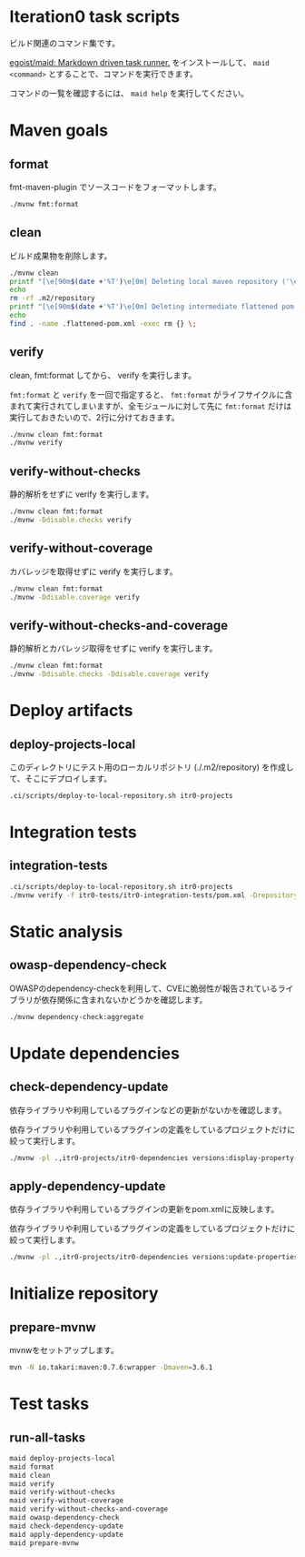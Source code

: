 # Iteration0 task scripts

ビルド関連のコマンド集です。

[egoist/maid: Markdown driven task runner\.](https://github.com/egoist/maid) をインストールして、 `maid <command>` とすることで、コマンドを実行できます。

コマンドの一覧を確認するには、 `maid help` を実行してください。


# Maven goals

## format

fmt-maven-plugin でソースコードをフォーマットします。

```bash
./mvnw fmt:format
```

## clean

ビルド成果物を削除します。

```bash
./mvnw clean
printf "[\e[90m$(date +'%T')\e[0m] Deleting local maven repository ('\e[36m.m2/repository\e[0m')..."
echo
rm -rf .m2/repository
printf "[\e[90m$(date +'%T')\e[0m] Deleting intermediate flattened pom file ('\e[36m.flattened-pom.xml\e[0m')..."
echo
find . -name .flattened-pom.xml -exec rm {} \;
```

## verify

clean, fmt:format してから、 verify を実行します。

`fmt:format` と `verify` を一回で指定すると、 `fmt:format` がライフサイクルに含まれて実行されてしまいますが、全モジュールに対して先に `fmt:format` だけは実行しておきたいので、2行に分けておきます。

```bash
./mvnw clean fmt:format
./mvnw verify
```

## verify-without-checks

静的解析をせずに verify を実行します。

```bash
./mvnw clean fmt:format
./mvnw -Ddisable.checks verify
```

## verify-without-coverage

カバレッジを取得せずに verify を実行します。

```bash
./mvnw clean fmt:format
./mvnw -Ddisable.coverage verify
```

## verify-without-checks-and-coverage

静的解析とカバレッジ取得をせずに verify を実行します。

```bash
./mvnw clean fmt:format
./mvnw -Ddisable.checks -Ddisable.coverage verify
```


# Deploy artifacts

## deploy-projects-local

このディレクトリにテスト用のローカルリポジトリ (./.m2/repository) を作成して、そこにデプロイします。

```bash
.ci/scripts/deploy-to-local-repository.sh itr0-projects
```

# Integration tests

## integration-tests

```bash
.ci/scripts/deploy-to-local-repository.sh itr0-projects
./mvnw verify -f itr0-tests/itr0-integration-tests/pom.xml -Drepository=./.m2/repository
```

# Static analysis

## owasp-dependency-check

OWASPのdependency-checkを利用して、CVEに脆弱性が報告されているライブラリが依存関係に含まれないかどうかを確認します。

```bash
./mvnw dependency-check:aggregate
```

# Update dependencies

## check-dependency-update

依存ライブラリや利用しているプラグインなどの更新がないかを確認します。

依存ライブラリや利用しているプラグインの定義をしているプロジェクトだけに絞って実行します。

```bash
./mvnw -pl .,itr0-projects/itr0-dependencies versions:display-property-updates
```

## apply-dependency-update

依存ライブラリや利用しているプラグインの更新をpom.xmlに反映します。

依存ライブラリや利用しているプラグインの定義をしているプロジェクトだけに絞って実行します。

```bash
./mvnw -pl .,itr0-projects/itr0-dependencies versions:update-properties
```

# Initialize repository

## prepare-mvnw

mvnwをセットアップします。

```bash
mvn -N io.takari:maven:0.7.6:wrapper -Dmaven=3.6.1
```

# Test tasks

## run-all-tasks

```bash
maid deploy-projects-local
maid format
maid clean
maid verify
maid verify-without-checks
maid verify-without-coverage
maid verify-without-checks-and-coverage
maid owasp-dependency-check
maid check-dependency-update
maid apply-dependency-update
maid prepare-mvnw
```
